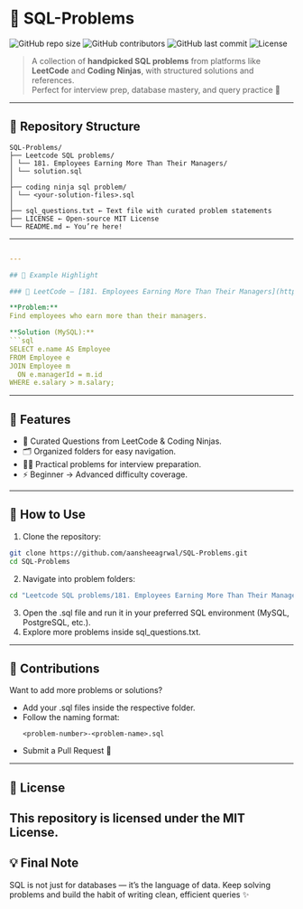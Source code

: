 # 🚀 SQL-Problems  

![GitHub repo size](https://img.shields.io/github/repo-size/aansheeagrwal/SQL-Problems?color=blueviolet) ![GitHub contributors](https://img.shields.io/github/contributors/aansheeagrwal/SQL-Problems) ![GitHub last commit](https://img.shields.io/github/last-commit/aansheeagrwal/SQL-Problems?color=success) ![License](https://img.shields.io/badge/License-MIT-yellow.svg)
 

> A collection of **handpicked SQL problems** from platforms like **LeetCode** and **Coding Ninjas**, with structured solutions and references.  
> Perfect for interview prep, database mastery, and query practice 🚀

---

## 📂 Repository Structure  
```
SQL-Problems/
├── Leetcode SQL problems/
│ └── 181. Employees Earning More Than Their Managers/
│ └── solution.sql
│
├── coding ninja sql problem/
│ └── <your-solution-files>.sql
│
├── sql_questions.txt ← Text file with curated problem statements
├── LICENSE ← Open-source MIT License
└── README.md ← You’re here!
```
---

```yaml

---

## 📝 Example Highlight  

### 🔹 LeetCode – [181. Employees Earning More Than Their Managers](https://leetcode.com/problems/employees-earning-more-than-their-managers/)  

**Problem:**  
Find employees who earn more than their managers.  

**Solution (MySQL):**  
```sql
SELECT e.name AS Employee
FROM Employee e
JOIN Employee m
  ON e.managerId = m.id
WHERE e.salary > m.salary;
```
---
## 📌 Features
- 📖 Curated Questions from LeetCode & Coding Ninjas.
- 🗂️ Organized folders for easy navigation.
- 🧑‍💻 Practical problems for interview preparation.
- ⚡ Beginner → Advanced difficulty coverage.
---
## 🚀 How to Use
1. Clone the repository:
```bash
git clone https://github.com/aansheeagrwal/SQL-Problems.git
cd SQL-Problems
```
2. Navigate into problem folders:
```bash
cd "Leetcode SQL problems/181. Employees Earning More Than Their Managers"
```
3. Open the .sql file and run it in your preferred SQL environment (MySQL, PostgreSQL, etc.).
4. Explore more problems inside sql_questions.txt.
---
## 🤝 Contributions
Want to add more problems or solutions?
 - Add your .sql files inside the respective folder.
 - Follow the naming format:
   ```php-template
   <problem-number>-<problem-name>.sql
   ```
- Submit a Pull Request 🚀
 ---
## 📜 License 
This repository is licensed under the MIT License.
---
## 💡 Final Note
SQL is not just for databases — it’s the language of data.
Keep solving problems and build the habit of writing clean, efficient queries ✨
